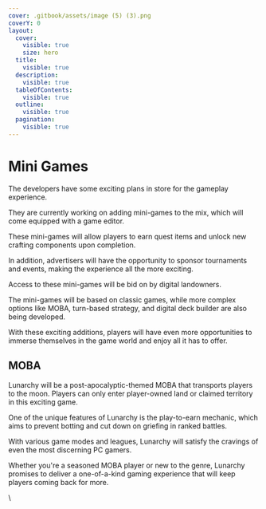 ```yaml
---
cover: .gitbook/assets/image (5) (3).png
coverY: 0
layout:
  cover:
    visible: true
    size: hero
  title:
    visible: true
  description:
    visible: true
  tableOfContents:
    visible: true
  outline:
    visible: true
  pagination:
    visible: true
---
```


# Mini Games

The developers have some exciting plans in store for the gameplay experience.&#x20;

They are currently working on adding mini-games to the mix, which will come equipped with a game editor.&#x20;

These mini-games will allow players to earn quest items and unlock new crafting components upon completion.&#x20;

In addition, advertisers will have the opportunity to sponsor tournaments and events, making the experience all the more exciting.&#x20;

Access to these mini-games will be bid on by digital landowners.

The mini-games will be based on classic games, while more complex options like MOBA, turn-based strategy, and digital deck builder are also being developed.&#x20;

With these exciting additions, players will have even more opportunities to immerse themselves in the game world and enjoy all it has to offer.



## MOBA <a href="#docs-internal-guid-953ff1c2-7fff-f2fa-69c1-b660d38ae240" id="docs-internal-guid-953ff1c2-7fff-f2fa-69c1-b660d38ae240"></a>

Lunarchy will be a post-apocalyptic-themed MOBA that transports players to the moon. Players can only enter player-owned land or claimed territory in this exciting game.&#x20;

One of the unique features of Lunarchy is the play-to-earn mechanic, which aims to prevent botting and cut down on griefing in ranked battles.&#x20;

With various game modes and leagues, Lunarchy will satisfy the cravings of even the most discerning PC gamers.&#x20;

Whether you're a seasoned MOBA player or new to the genre, Lunarchy promises to deliver a one-of-a-kind gaming experience that will keep players coming back for more.&#x20;

\
